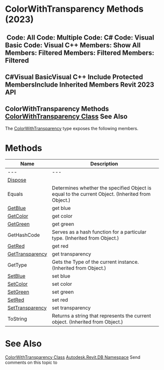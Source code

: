 # ColorWithTransparency Methods (2023)

﻿
 Code: All Code: Multiple Code: C# Code: Visual Basic Code: Visual C++  Members: Show All Members: Filtered Members: Filtered Members: Filtered   
---  
C#Visual BasicVisual C++
Include Protected MembersInclude Inherited Members
Revit 2023 API  
---  
ColorWithTransparency Methods  
[ColorWithTransparency Class](b68f80e1-5ea0-a485-ec3e-7dd077043230.md "ColorWithTransparency Class") See Also  
---  
The [ColorWithTransparency](b68f80e1-5ea0-a485-ec3e-7dd077043230.md "ColorWithTransparency Class") type exposes the following members.
# Methods
| Name | Description |
| --- | --- |
| --- | --- | --- |
| [Dispose](4b5ae35b-9ed3-697a-75c3-b9418f17ebd4.md "Dispose Method") |
| Equals | Determines whether the specified Object is equal to the current Object. (Inherited from Object.) |
| [GetBlue](3f299d95-fd17-23ea-0916-8b3e1b4009f4.md "GetBlue Method") | get blue |
| [GetColor](a272f155-0bd7-0f3f-7d37-bb0b853930ef.md "GetColor Method") | get color |
| [GetGreen](9183068d-59f8-f1c6-28b1-724efbc6a430.md "GetGreen Method") | get green |
| GetHashCode | Serves as a hash function for a particular type.  (Inherited from Object.) |
| [GetRed](77705bfb-25f3-717c-8a36-2a7fd2029686.md "GetRed Method") | get red |
| [GetTransparency](2f170ed9-52a0-88a1-f972-f237859ee8bf.md "GetTransparency Method") | get transparency |
| GetType | Gets the Type of the current instance. (Inherited from Object.) |
| [SetBlue](25ae3fd4-3b8d-6937-6add-bceca9396cc5.md "SetBlue Method") | set blue |
| [SetColor](8020939e-7696-2c9e-7e8d-4762f0503f41.md "SetColor Method") | set color |
| [SetGreen](0c19d5e5-0082-af20-c100-e5ae73748da9.md "SetGreen Method") | set green |
| [SetRed](8b170c40-0661-ff1c-da39-eec1510bf7b5.md "SetRed Method") | set red |
| [SetTransparency](814d5c8d-25a5-483b-c2b5-3325c37476ab.md "SetTransparency Method") | set transparency |
| ToString | Returns a string that represents the current object. (Inherited from Object.) |

# See Also
[ColorWithTransparency Class](b68f80e1-5ea0-a485-ec3e-7dd077043230.md "ColorWithTransparency Class")
[Autodesk.Revit.DB Namespace](87546ba7-461b-c646-cbb1-2cb8f5bff8b2.md "Autodesk.Revit.DB Namespace")
Send comments on this topic to 